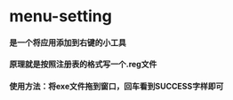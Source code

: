 # menu-setting
#### 是一个将应用添加到右键的小工具
#### 原理就是按照注册表的格式写一个.reg文件
#### 使用方法：将exe文件拖到窗口，回车看到SUCCESS字样即可
